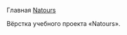 <p>Главная <a href="https://egarnaga.github.io/natours/">Natours</a></p>
<p>Вёрстка учебного проекта «Natours».</p>
